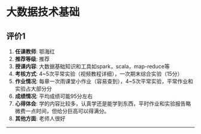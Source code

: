 # 大数据技术基础

## 评价1

1. **任课教师**: 鄂海红
2. **推荐等级**: 推荐
3. **授课内容**: 大数据基础知识和工具如spark，scala，map-reduce等
4. **考核方式**: 4~5次平常实验（视频教程详细），一次期末综合实验（15分）
5. **作业情况**: 每章一次雨课堂小作业（容易查到），4~5次平常实验，平常作业和实验占大部分分
6. **成绩情况**: 平均成绩可能95分左右
7. **心得体会**: 学的内容比较多，认真学还是能学到东西，平时作业和实验报告略微费一点时间，但给分巨高可以得满分。
8. **其他方面**: 老师人很好

---